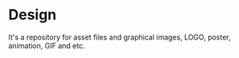 # Design
It's a repository for asset files and graphical images, LOGO, poster, animation, GIF and etc.  
